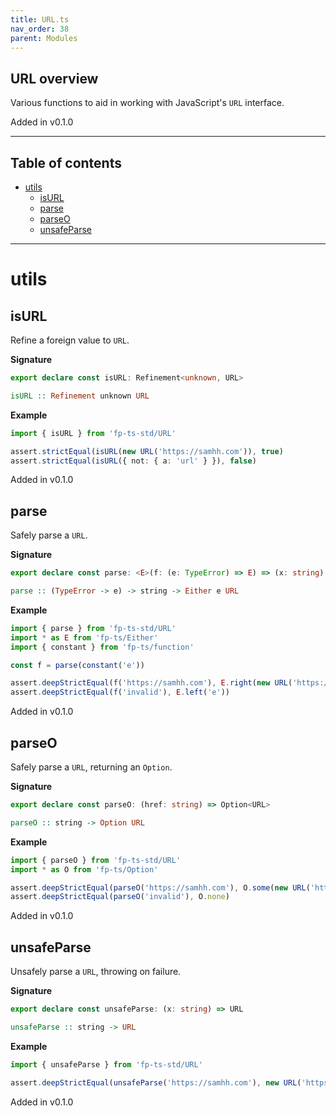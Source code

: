 ```yaml
---
title: URL.ts
nav_order: 38
parent: Modules
---
```


## URL overview

Various functions to aid in working with JavaScript's `URL` interface.

Added in v0.1.0

---

<h2 class="text-delta">Table of contents</h2>

- [utils](#utils)
  - [isURL](#isurl)
  - [parse](#parse)
  - [parseO](#parseo)
  - [unsafeParse](#unsafeparse)

---

# utils

## isURL

Refine a foreign value to `URL`.

**Signature**

```ts
export declare const isURL: Refinement<unknown, URL>
```

```hs
isURL :: Refinement unknown URL
```

**Example**

```ts
import { isURL } from 'fp-ts-std/URL'

assert.strictEqual(isURL(new URL('https://samhh.com')), true)
assert.strictEqual(isURL({ not: { a: 'url' } }), false)
```

Added in v0.1.0

## parse

Safely parse a `URL`.

**Signature**

```ts
export declare const parse: <E>(f: (e: TypeError) => E) => (x: string) => Either<E, URL>
```

```hs
parse :: (TypeError -> e) -> string -> Either e URL
```

**Example**

```ts
import { parse } from 'fp-ts-std/URL'
import * as E from 'fp-ts/Either'
import { constant } from 'fp-ts/function'

const f = parse(constant('e'))

assert.deepStrictEqual(f('https://samhh.com'), E.right(new URL('https://samhh.com')))
assert.deepStrictEqual(f('invalid'), E.left('e'))
```

Added in v0.1.0

## parseO

Safely parse a `URL`, returning an `Option`.

**Signature**

```ts
export declare const parseO: (href: string) => Option<URL>
```

```hs
parseO :: string -> Option URL
```

**Example**

```ts
import { parseO } from 'fp-ts-std/URL'
import * as O from 'fp-ts/Option'

assert.deepStrictEqual(parseO('https://samhh.com'), O.some(new URL('https://samhh.com')))
assert.deepStrictEqual(parseO('invalid'), O.none)
```

Added in v0.1.0

## unsafeParse

Unsafely parse a `URL`, throwing on failure.

**Signature**

```ts
export declare const unsafeParse: (x: string) => URL
```

```hs
unsafeParse :: string -> URL
```

**Example**

```ts
import { unsafeParse } from 'fp-ts-std/URL'

assert.deepStrictEqual(unsafeParse('https://samhh.com'), new URL('https://samhh.com'))
```

Added in v0.1.0
